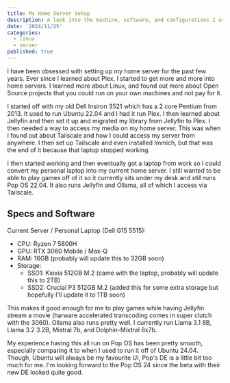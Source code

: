 ```yaml
---
title: My Home Server Setup
description: A look into the machine, software, and configurations I use on my home server.
date: '2024/11/25'
categories:
  - linux
  - server
published: true
---
```


I have been obsessed with setting up my home server for the past few years. Ever since I learned about Plex, I started to get more and more into home servers. I learned more about Linux, and found out more about Open Source projects that you could run on your own machines and not pay for it.

I started off with my old Dell Insiron 3521 which has a 2 core Pentium from 2013. It used to run Ubuntu 22.04 and I had it run Plex. I then learned about Jellyfin and then set it up and migrated my library from Jellyfin to Plex. I then needed a way to access my media on my home server. This was when I found out about Tailscale and how I could access my server from anywhere. I then set up Tailscale and even installed Immich, but that was the end of it because that laptop stopped working.

I then started working and then eventually got a laptop from work so I could convert my personal laptop into my current home server. I still wanted to be able to play games off of it so it currently sits under my desk and still runs Pop OS 22.04. It also runs Jellyfin and Ollama, all of which I access via Tailscale.

## Specs and Software

Current Server / Personal Laptop (Dell G15 5515):

- CPU: Ryzen 7 5800H
- GPU: RTX 3060 Mobile / Max-Q
- RAM: 16GB (probably will update this to 32GB soon)
- Storage:
  - SSD1: Kioxia 512GB M.2 (came with the laptop, probably will update this to 2TB)
  - SSD2: Crucial P3 512GB M.2 (added this for some extra storage but hopefully I'll update it to 1TB soon)

This makes it good enough for me to play games while having Jellyfin stream a movie (harware accelerated transcoding comes in super clutch with the 3060).
Ollama also runs pretty well. I currently run Llama 3.1 8B, Llama 3.2 3.2B, Mistral 7b, and Dolphin-Mixtral 8x7b.

My experience having this all run on Pop OS has been pretty smooth, especially comparing it to when I used to run it off of Ubuntu 24.04. Though, Ubuntu will always be my favourite UI, Pop's DE is a little bit too much for me. I'm looking forward to the Pop OS 24 since the beta with their new DE looked quite good.
